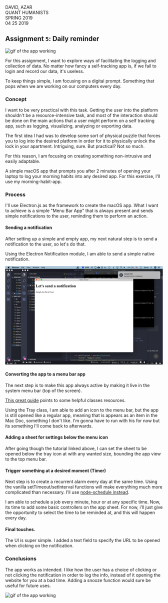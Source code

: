 DAVID, AZAR <br>
QUANT HUMANISTS <br>
SPRING 2019 <br> 
04 25 2019

## Assignment `5`: Daily reminder 
 
 ![gif of the app working](./assets/demo.gif)

For this assignment, I want to explore ways of facilitating the logging and collection of data. No matter how fancy a self-tracking app is, if we fail to login and record our data, it's useless.

To keep things simple, I am focusing on a digital prompt. Something that pops when we are working on our computers every day.


### Concept

I want to be very practical with this task. Getting the user into the platform shouldn't be a resource-intensive task, and most of the interaction should be done on the main actions that a user might perform on a self tracking app, such as logging, visualizing, analyzing or exporting data.


The first idea I had was to develop some sort of physical puzzle that forces you to log into the desired platform in order for it to physically unlock the lock in your apartment. Intriguing, sure. But practical? Not so much.


For this reason, I am focusing on creating something non-intrusive and easily adaptable. 

A simple macOS app that prompts you after 2 minutes of opening your laptop to log your morning habits into any desired app. For this exercise, I'll use my morning-habit-app.



### Process

I'll use Electron.js as the framework to create the macOS app. What I want to achieve is a simple "Menu Bar App" that is always present and sends simple notifications to the user, reminding them to perform an action.



#### Sending a notification

After setting up a simple and empty app, my next natural step is to send a notification to the user, so let's do that.

Using the Electron Notification module, I am able to send a simple native notification.

![Screenshot of notification](./assets/screenshot-1.png)


#### Converting the app to a menu bar app

The next step is to make this app always active by making it live in the system menu bar (top of the screen).

[This great guide](https://steemit.com/education/@ryanbaer/getting-started-with-electron-a-basic-menubar-app-part-1) points to some helpful classes resources.


Using the Tray class, I am able to add an icon to the menu bar, but the app is still opened like a regular app, meaning that is appears as an item in the Mac Doc, something I don't like. I'm gonna have to run with his for now but its something I'll come back to afterwards.

#### Adding a sheet for settings below the menu icon

After going though the tutorial linked above, I can set the sheet to be opened below the tray icon at with any wanted size, bounding the app view to the top menu bar.



#### Trigger something at a desired moment (Timer)


Next step is to create a recurrent alarm every day at the same time. Using the vanilla setTimeout/setInterval functions will make everything much more complicated than necessary. I'll use [node-schedule instead](https://www.npmjs.com/package/node-schedule).

I am able to schedule a job every minute, hour or at any specific time. Now, its time to add some basic controllers on the app sheet. For now, i'll just give the opportunity to select the time to be reminded at, and this will happen every day.


#### Final touches.

The UI is super simple. I added a text field to specify the URL to be opened when clicking on the notification.


### Conclusions

The app works as intended. I like how the user has a choice of clicking or not clicking the notification in order to log the info, instead of it opening the website for you at a bad time. Adding a snooze function would sure be useful for future uses.


![gif of the app working](./assets/demo.gif)

